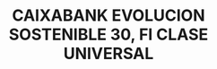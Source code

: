 ---
layout: fund
title: CAIXABANK EVOLUCION SOSTENIBLE 30, FI CLASE UNIVERSAL
isin: ES0105578035
---